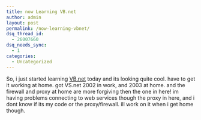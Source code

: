 ```yaml
---
title: now Learning VB.net
author: admin
layout: post
permalink: /now-learning-vbnet/
dsq_thread_id:
  - 26007660
dsq_needs_sync:
  - 1
categories:
  - Uncategorized
---
```

So, i just started learning [VB.net][1] today and its looking quite cool. have to get it working at home. got VS.net 2002 in work, and 2003 at home. and the firewall and proxy at home are more forgiving then the one in here! im having problems connecting to web services though the proxy in here, and i dont know if its my code or the proxy/firewall. ill work on it when i get home though.

 [1]: http://msdn.microsoft.com/vbasic/